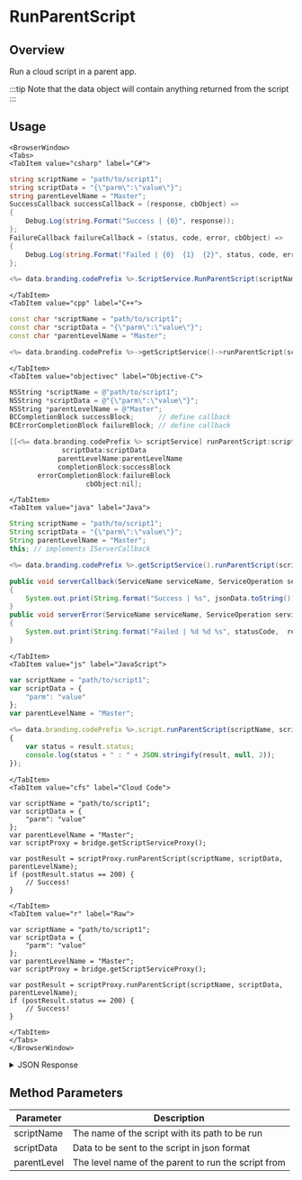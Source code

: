 # RunParentScript
## Overview
Run a cloud script in a parent app.



:::tip
Note that the data object will contain anything returned from the script
:::

<PartialServop service_name="script" operation_name="RUN_PARENT_SCRIPT" />

## Usage

```mdx-code-block
<BrowserWindow>
<Tabs>
<TabItem value="csharp" label="C#">
```

```csharp
string scriptName = "path/to/script1";
string scriptData = "{\"parm\":\"value\"}";
string parentLevelName = "Master";
SuccessCallback successCallback = (response, cbObject) =>
{
    Debug.Log(string.Format("Success | {0}", response));
};
FailureCallback failureCallback = (status, code, error, cbObject) =>
{
    Debug.Log(string.Format("Failed | {0}  {1}  {2}", status, code, error));
};

<%= data.branding.codePrefix %>.ScriptService.RunParentScript(scriptName, scriptData, parentLevelName, successCallback, failureCallback);
```

```mdx-code-block
</TabItem>
<TabItem value="cpp" label="C++">
```

```cpp
const char *scriptName = "path/to/script1";
const char *scriptData = "{\"parm\":\"value\"}";
const char *parentLevelName = "Master";

<%= data.branding.codePrefix %>->getScriptService()->runParentScript(scriptName, scriptData, parentLevelName, this);
```

```mdx-code-block
</TabItem>
<TabItem value="objectivec" label="Objective-C">
```

```objectivec
NSString *scriptName = @"path/to/script1";
NSString *scriptData = @"{\"parm\":\"value\"}";
NSString *parentLevelName = @"Master";
BCCompletionBlock successBlock;      // define callback
BCErrorCompletionBlock failureBlock; // define callback

[[<%= data.branding.codePrefix %> scriptService] runParentScript:scriptName
             scriptData:scriptData
            parentLevelName:parentLevelName
            completionBlock:successBlock
       errorCompletionBlock:failureBlock
                   cbObject:nil];
```

```mdx-code-block
</TabItem>
<TabItem value="java" label="Java">
```

```java
String scriptName = "path/to/script1";
String scriptData = "{\"parm\":\"value\"}";
String parentLevelName = "Master";
this; // implements IServerCallback

<%= data.branding.codePrefix %>.getScriptService().runParentScript(scriptName, scriptData, parentLevelName, this);

public void serverCallback(ServiceName serviceName, ServiceOperation serviceOperation, JSONObject jsonData)
{
    System.out.print(String.format("Success | %s", jsonData.toString()));
}
public void serverError(ServiceName serviceName, ServiceOperation serviceOperation, int statusCode, int reasonCode, String jsonError)
{
    System.out.print(String.format("Failed | %d %d %s", statusCode,  reasonCode, jsonError.toString()));
}
```

```mdx-code-block
</TabItem>
<TabItem value="js" label="JavaScript">
```

```javascript
var scriptName = "path/to/script1";
var scriptData = {
    "parm": "value"
};
var parentLevelName = "Master";

<%= data.branding.codePrefix %>.script.runParentScript(scriptName, scriptData, parentLevelName, result =>
{
	var status = result.status;
	console.log(status + " : " + JSON.stringify(result, null, 2));
});
```

```mdx-code-block
</TabItem>
<TabItem value="cfs" label="Cloud Code">
```

```cfscript
var scriptName = "path/to/script1";
var scriptData = {
    "parm": "value"
};
var parentLevelName = "Master";
var scriptProxy = bridge.getScriptServiceProxy();

var postResult = scriptProxy.runParentScript(scriptName, scriptData, parentLevelName);
if (postResult.status == 200) {
    // Success!
}
```

```mdx-code-block
</TabItem>
<TabItem value="r" label="Raw">
```

```cfscript
var scriptName = "path/to/script1";
var scriptData = {
    "parm": "value"
};
var parentLevelName = "Master";
var scriptProxy = bridge.getScriptServiceProxy();

var postResult = scriptProxy.runParentScript(scriptName, scriptData, parentLevelName);
if (postResult.status == 200) {
    // Success!
}
```

```mdx-code-block
</TabItem>
</Tabs>
</BrowserWindow>
```

<details>
<summary>JSON Response</summary>

```json
{
    "status": 200,
    "data": {
        "success": true
    }
}
```
</details>

## Method Parameters
Parameter | Description
--------- | -----------
scriptName | The name of the script with its path to be run
scriptData | Data to be sent to the script in json format
parentLevel | The level name of the parent to run the script from


